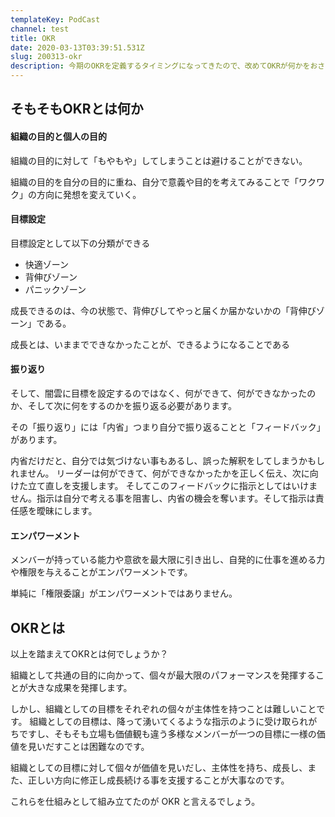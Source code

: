 ```yaml
---
templateKey: PodCast
channel: test
title: OKR
date: 2020-03-13T03:39:51.531Z
slug: 200313-okr
description: 今期のOKRを定義するタイミングになってきたので、改めてOKRが何かをおさらいする
---
```

## そもそもOKRとは何か

#### 組織の目的と個人の目的
組織の目的に対して「もやもや」してしまうことは避けることができない。

組織の目的を自分の目的に重ね、自分で意義や目的を考えてみることで「ワクワク」の方向に発想を変えていく。

#### 目標設定

目標設定として以下の分類ができる

- 快適ゾーン
- 背伸びゾーン
- パニックゾーン

成長できるのは、今の状態で、背伸びしてやっと届くか届かないかの「背伸びゾーン」である。

成長とは、いままでできなかったことが、できるようになることである

#### 振り返り 

そして、闇雲に目標を設定するのではなく、何ができて、何ができなかったのか、そして次に何をするのかを振り返る必要があります。

その「振り返り」には「内省」つまり自分で振り返ることと「フィードバック」があります。

内省だけだと、自分では気づけない事もあるし、誤った解釈をしてしまうかもしれません。
リーダーは何ができて、何ができなかったかを正しく伝え、次に向けた立て直しを支援します。
そしてこのフィードバックに指示としてはいけません。指示は自分で考える事を阻害し、内省の機会を奪います。そして指示は責任感を曖昧にします。

#### エンパワーメント
メンバーが持っている能力や意欲を最大限に引き出し、自発的に仕事を進める力や権限を与えることがエンパワーメントです。

単純に「権限委譲」がエンパワーメントではありません。

## OKRとは

以上を踏まえてOKRとは何でしょうか？

組織として共通の目的に向かって、個々が最大限のパフォーマンスを発揮することが大きな成果を発揮します。

しかし、組織としての目標をそれぞれの個々が主体性を持つことは難しいことです。
組織としての目標は、降って湧いてくるような指示のように受け取られがちですし、そもそも立場も価値観も違う多様なメンバーが一つの目標に一様の価値を見いだすことは困難なのです。

組織としての目標に対して個々が価値を見いだし、主体性を持ち、成長し、また、正しい方向に修正し成長続ける事を支援することが大事なのです。

これらを仕組みとして組み立てたのが OKR と言えるでしょう。
